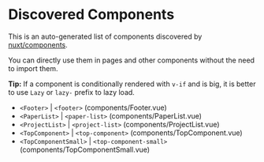 # Discovered Components

This is an auto-generated list of components discovered by [nuxt/components](https://github.com/nuxt/components).

You can directly use them in pages and other components without the need to import them.

**Tip:** If a component is conditionally rendered with `v-if` and is big, it is better to use `Lazy` or `lazy-` prefix to lazy load.

- `<Footer>` | `<footer>` (components/Footer.vue)
- `<PaperList>` | `<paper-list>` (components/PaperList.vue)
- `<ProjectList>` | `<project-list>` (components/ProjectList.vue)
- `<TopComponent>` | `<top-component>` (components/TopComponent.vue)
- `<TopComponentSmall>` | `<top-component-small>` (components/TopComponentSmall.vue)
